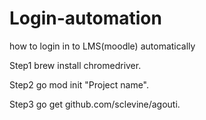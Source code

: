 # Login-automation
how to login in to LMS(moodle) automatically 

Step1 brew install chromedriver.
  
Step2 go mod init "Project name". 
  
Step3 go get github.com/sclevine/agouti. 
